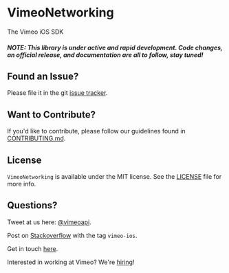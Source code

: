 # VimeoNetworking
The Vimeo iOS SDK

##### NOTE: This library is under active and rapid development. Code changes, an official release, and documentation are all to follow, stay tuned!

## Found an Issue?

Please file it in the git [issue tracker](https://github.com/vimeo/VimeoNetworking/issues).

## Want to Contribute?

If you'd like to contribute, please follow our guidelines found in [CONTRIBUTING.md](CONTRIBUTING.md).

## License

`VimeoNetworking` is available under the MIT license. See the [LICENSE](LICENSE) file for more info.

## Questions?

Tweet at us here: [@vimeoapi](https://twitter.com/vimeoapi).

Post on [Stackoverflow](http://stackoverflow.com/questions/tagged/vimeo-ios) with the tag `vimeo-ios`.

Get in touch [here](https://vimeo.com/help/contact).

Interested in working at Vimeo? We're [hiring](https://vimeo.com/jobs)!
